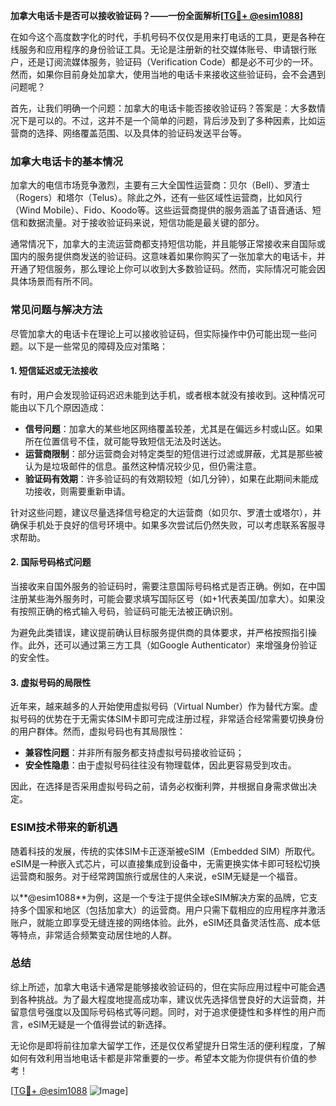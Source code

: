 **加拿大电话卡是否可以接收验证码？——一份全面解析[[TG💪+ @esim1088](https://t.me/s/esim1088)]**

在如今这个高度数字化的时代，手机号码不仅仅是用来打电话的工具，更是各种在线服务和应用程序的身份验证工具。无论是注册新的社交媒体账号、申请银行账户，还是订阅流媒体服务，验证码（Verification Code）都是必不可少的一环。然而，如果你目前身处加拿大，使用当地的电话卡来接收这些验证码，会不会遇到问题呢？

首先，让我们明确一个问题：加拿大的电话卡能否接收验证码？答案是：大多数情况下是可以的。不过，这并不是一个简单的问题，背后涉及到了多种因素，比如运营商的选择、网络覆盖范围、以及具体的验证码发送平台等。

### 加拿大电话卡的基本情况

加拿大的电信市场竞争激烈，主要有三大全国性运营商：贝尔（Bell）、罗渣士（Rogers）和塔尔（Telus）。除此之外，还有一些区域性运营商，比如风行（Wind Mobile）、Fido、Koodo等。这些运营商提供的服务涵盖了语音通话、短信和数据流量。对于接收验证码来说，短信功能是最关键的部分。

通常情况下，加拿大的主流运营商都支持短信功能，并且能够正常接收来自国际或国内的服务提供商发送的验证码。这意味着如果你购买了一张加拿大的电话卡，并开通了短信服务，那么理论上你可以收到大多数验证码。然而，实际情况可能会因具体场景而有所不同。

### 常见问题与解决方法

尽管加拿大的电话卡在理论上可以接收验证码，但实际操作中仍可能出现一些问题。以下是一些常见的障碍及应对策略：

#### 1. **短信延迟或无法接收**
有时，用户会发现验证码迟迟未能到达手机，或者根本就没有接收到。这种情况可能由以下几个原因造成：
- **信号问题**：加拿大的某些地区网络覆盖较差，尤其是在偏远乡村或山区。如果所在位置信号不佳，就可能导致短信无法及时送达。
- **运营商限制**：部分运营商会对特定类型的短信进行过滤或屏蔽，尤其是那些被认为是垃圾邮件的信息。虽然这种情况较少见，但仍需注意。
- **验证码有效期**：许多验证码的有效期较短（如几分钟），如果在此期间未能成功接收，则需要重新申请。

针对这些问题，建议尽量选择信号稳定的大运营商（如贝尔、罗渣士或塔尔），并确保手机处于良好的信号环境中。如果多次尝试后仍然失败，可以考虑联系客服寻求帮助。

#### 2. **国际号码格式问题**
当接收来自国外服务的验证码时，需要注意国际号码格式是否正确。例如，在中国注册某些海外服务时，可能会要求填写国际区号（如+1代表美国/加拿大）。如果没有按照正确的格式输入号码，验证码可能无法被正确识别。

为避免此类错误，建议提前确认目标服务提供商的具体要求，并严格按照指引操作。此外，还可以通过第三方工具（如Google Authenticator）来增强身份验证的安全性。

#### 3. **虚拟号码的局限性**
近年来，越来越多的人开始使用虚拟号码（Virtual Number）作为替代方案。虚拟号码的优势在于无需实体SIM卡即可完成注册过程，非常适合经常需要切换身份的用户群体。然而，虚拟号码也有其局限性：
- **兼容性问题**：并非所有服务都支持虚拟号码接收验证码；
- **安全性隐患**：由于虚拟号码往往没有物理载体，因此更容易受到攻击。

因此，在选择是否采用虚拟号码之前，请务必权衡利弊，并根据自身需求做出决定。

### ESIM技术带来的新机遇

随着科技的发展，传统的实体SIM卡正逐渐被eSIM（Embedded SIM）所取代。eSIM是一种嵌入式芯片，可以直接集成到设备中，无需更换实体卡即可轻松切换运营商和服务。对于经常跨国旅行或居住的人来说，eSIM无疑是一个福音。

以**@esim1088**为例，这是一个专注于提供全球eSIM解决方案的品牌，它支持多个国家和地区（包括加拿大）的运营商。用户只需下载相应的应用程序并激活账户，就能立即享受无缝连接的网络体验。此外，eSIM还具备灵活性高、成本低等特点，非常适合频繁变动居住地的人群。

### 总结

综上所述，加拿大电话卡通常是能够接收验证码的，但在实际应用过程中可能会遇到各种挑战。为了最大程度地提高成功率，建议优先选择信誉良好的大运营商，并留意信号强度以及国际号码格式等问题。同时，对于追求便捷性和多样性的用户而言，eSIM无疑是一个值得尝试的新选择。

无论你是即将前往加拿大留学工作，还是仅仅希望提升日常生活的便利程度，了解如何有效利用当地电话卡都是非常重要的一步。希望本文能为你提供有价值的参考！

[[TG💪+ @esim1088](https://t.me/s/esim1088) ![Image](https://i.postimg.cc/4NQfJmqS/Snipaste-2025-05-13-00-14-12.png)]